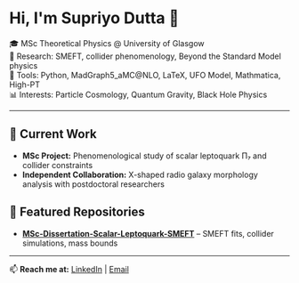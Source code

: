 # Hi, I'm Supriyo Dutta 👋

🎓 MSc Theoretical Physics @ University of Glasgow  
🔬 Research: SMEFT, collider phenomenology, Beyond the Standard Model physics  
🧮 Tools: Python, MadGraph5_aMC@NLO, LaTeX, UFO Model, Mathmatica, High-PT  
📊 Interests: Particle Cosmology, Quantum Gravity, Black Hole Physics

---

## 🔭 Current Work
- **MSc Project:** Phenomenological study of scalar leptoquark Π₇ and collider constraints
- **Independent Collaboration:** X-shaped radio galaxy morphology analysis with postdoctoral researchers

## 📂 Featured Repositories
- [**MSc-Dissertation-Scalar-Leptoquark-SMEFT**](https://github.com/Supriyo314/MSc-Dissertation-Scalar-Leptoquark-SMEFT) – SMEFT fits, collider simulations, mass bounds


---

📫 **Reach me at:** [LinkedIn](https://www.linkedin.com/in/supriyo-dutta314/) | [Email](mailto:supriyodutta314@gmail.com)
